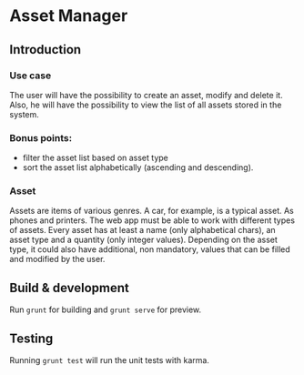 # Asset Manager

## Introduction

### Use case
The user will have the possibility to create an asset, modify and delete it. Also, he will have the possibility to view the list of all assets stored in the system.

### Bonus points: 
- filter the asset list based on asset type
- sort the asset list alphabetically (ascending and descending).

### Asset
Assets are items of various genres. A car, for example, is a typical asset. As phones and printers.
The web app must be able to work with different types of assets.
Every asset has at least a name (only alphabetical chars), an asset type and a quantity (only integer values).
Depending on the asset type, it could also have additional, non mandatory, values that can be filled and modified by the user.

## Build & development

Run `grunt` for building and `grunt serve` for preview.

## Testing

Running `grunt test` will run the unit tests with karma.
